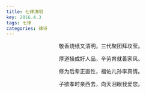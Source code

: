 ```yaml
---
title: 七律清明
key: 2016.4.3
tags: 七律
categories: 律诗
---
```


<p align="center">敬香烧纸又清明，三代聚团拜坟莹。
</p>
<p align="center">厚道操成好人品，辛劳育就善家风。
</p>
<p align="center">修为后辈正直性，福佑儿孙率真情。
</p>
<p align="center">子欲孝时亲西去，向天泪眼我爱您。
</p>
<p align="center"></br>
</p>
